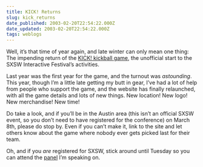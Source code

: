 ```yaml
---
title: KICK! Returns
slug: kick_returns
date_published: 2003-02-20T22:54:22.000Z
date_updated: 2003-02-20T22:54:22.000Z
tags: weblogs
---
```


Well, it’s that time of year again, and late winter can only mean one thing: The impending return of the [KICK! kickball game](http://www.dashes.com/kick/), the unofficial start to the SXSW Interactive Festival’s activities.

Last year was the first year for the game, and the turnout was *astounding*. This year, though I’m a little late getting my butt in gear, I’ve had a lot of help from people who support the game, and the website has finally relaunched, with all the game details and lots of new things. New location! New logo! New merchandise! New time!

Do take a look, and if you’ll be in the Austin area (this isn’t an official SXSW event, so you don’t need to have registered for the conference) on March 8th, please do stop by. Even if you can’t make it, link to the site and let others know about the game where nobody ever gets picked last for their team.

Oh, and if you *are* registered for SXSW, stick around until Tuesday so you can attend the [panel](http://www.sxsw.com/interactive/panels/) I’m speaking on.
